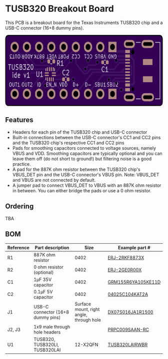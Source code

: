 # TUSB320 Breakout Board

This PCB is a breakout board for the Texas Instruments TUSB320 chip and a USB-C connector (16+8 dummy pins).

<img src="board-preview.png" width="644" height="227">

## Features

- Headers for each pin of the TUSB320 chip and USB-C connector
- Built-in connections between the USB-C connector's CC1 and CC2 pins and the TUSB320 chip's respective CC1 and CC2 pins
- Pads for smoothing capacitors connected to voltage sources, namely VBUS and VDD. Smoothing capacitors are typically optional and you can leave them off (do not short to ground!) but filtering noise is a good practice.
- A pad for the 887K ohm resistor between the TUSB320 chip's VBUS_DET pin and the USB-C connector's VBUS pin. Note: VBUS_DET and VBUS are not connected by default.
- A jumper pad to connect VBUS_DET to VBUS with an 887K ohm resistor in between. You can either bridge the pads or use a 0 ohm resistor.

## Ordering

TBA

## BOM
| Reference | Part description                  | Size                                     | Example part #                                                                                                   |
|-----------|-----------------------------------|------------------------------------------|------------------------------------------------------------------------------------------------------------------|
| R1        | 887K ohm resistor                 | 0402                                     | [ERJ-2RKF8873X](https://www.digikey.com/en/products/detail/panasonic-electronic-components/ERJ-2RKF8873X/192503) |
| R2        | 0 ohm resistor (optional)         | 0402                                     | [ERJ-2GE0R00X](https://www.digikey.com/en/products/detail/panasonic-electronic-components/ERJ-2GE0R00X/146727)   |
| C1        | 1μF 35V capacitor                 | 0402                                     | [GRM155R6YA105KE11D](https://www.digikey.com/en/products/detail/murata-electronics/GRM155R6YA105KE11D/4905162)   |
| C2        | 0.1μF 5V capacitor                | 0402                                     | [04025C104KAT2A](https://www.digikey.com/en/products/detail/kyocera-avx/04025C104KAT2A/6564238)                  |
| J1        | USB-C connector (16+8 dummy pins) | Surface mount, right angle, through hole | [DX07S016JA1R1500](https://www.digikey.com/en/products/detail/jae-electronics/DX07S016JA1R1500/11585731)         |
| J2, J3    | 1x9 male through hole headers     |                                          | [PRPC009SAAN-RC](https://www.digikey.com/en/products/detail/sullins-connector-solutions/PRPC009SAAN-RC/2775245)  |
| U1        | TUSB320, TUSB320LI, TUSB320LAI    | 12-X2QFN                                 | [TUSB320LAIRWBR](https://www.digikey.com/en/products/detail/texas-instruments/TUSB320LAIRWBR/5722618)            |
